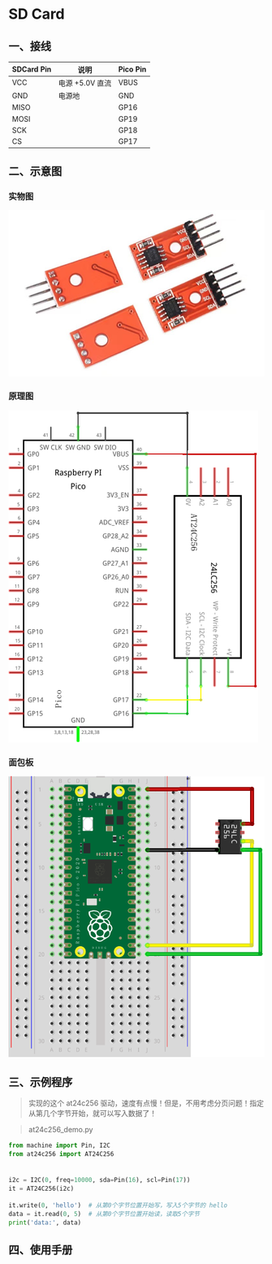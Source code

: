 # SD Card

## 一、接线

| SDCard Pin | 说明            | Pico Pin |
| ---------- | --------------- | -------- |
| VCC        | 电源 +5.0V 直流 | VBUS     |
| GND        | 电源地          | GND      |
| MISO       |                 | GP16     |
| MOSI       |                 | GP19     |
| SCK        |                 | GP18     |
| CS         |                 | GP17     |

## 二、示意图

### 实物图

![实物图](./docs/实物图.jpg)



### 原理图

![原理图](./docs/原理图.png)

### 面包板

![面包板](./docs/面包板.png)

## 三、示例程序

> 实现的这个 at24c256 驱动，速度有点慢！但是，不用考虑分页问题！指定从第几个字节开始，就可以写入数据了！

> at24c256_demo.py

```python
from machine import Pin, I2C
from at24c256 import AT24C256


i2c = I2C(0, freq=10000, sda=Pin(16), scl=Pin(17))
it = AT24C256(i2c)

it.write(0, 'hello')  # 从第0个字节位置开始写，写入5个字节的 hello
data = it.read(0, 5)  # 从第0个字节位置开始读，读取5个字节
print('data:', data)
```

## 四、使用手册


